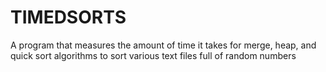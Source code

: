 # TIMEDSORTS
A program that measures the amount of time it takes for merge, heap, and quick sort algorithms to sort various text files full of random numbers
